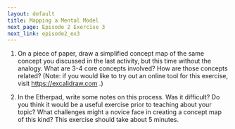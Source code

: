 ```yaml
---
layout: default
title: Mapping a Mental Model
next_page: Episode 2 Exercise 3
next_link: episode2_ex3
---
```


1) On a piece of paper, draw a simplified concept map of the same concept you discussed in the last activity, but this time without the analogy. What are 3-4 core concepts involved? How are those concepts related? (Note: if you would like to try out an online tool for this exercise, visit https://excalidraw.com .)

2) In the Etherpad, write some notes on this process. Was it difficult? Do you think it would be a useful exercise prior to teaching about your topic? What challenges might a novice face in creating a concept map of this kind?
This exercise should take about 5 minutes.
